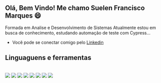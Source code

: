 ## Olá, Bem Vindo! Me chamo Suelen Francisco Marques 😄

Formada em Analise e Desenvolvimento de Sistemas
Atualmente estou em busca de conhecimento, estudando automação de teste com Cypress... 

- Você pode se conectar comigo pelo [Linkedin](https://www.linkedin.com/in/suelen-francisco-marques-4231b5172/)<br>

## Linguaguens e ferramentas

<div style="display: inline_block"><br>
<img align="center" src="https://img.shields.io/badge/HTML-239120?style=for-the-badge&logo=html5&logoColor=white" />
<img align="center" src="https://img.shields.io/badge/CSS3-1572B6?style=for-the-badge&logo=css3&logoColor=white" />
<img align="center" src="https://img.shields.io/badge/JavaScript-F7DF1E?style=for-the-badge&logo=javascript&logoColor=black" />
<img align="center" src="https://img.shields.io/badge/PostgreSQL-316192?style=for-the-badge&logo=postgresql&logoColor=white" />
<img align="center" src="https://img.shields.io/badge/MySQL-005C84?style=for-the-badge&logo=mysql&logoColor=white" />
<img align="center" src="https://img.shields.io/badge/GIT-E44C30?style=for-the-badge&logo=git&logoColor=white" />
<img align="center" src="https://img.shields.io/badge/TypeScript-007ACC?style=for-the-badge&logo=typescript&logoColor=white" />
<img align="center" src="https://img.shields.io/badge/Node.js-43853D?style=for-the-badge&logo=node.js&logoColor=white" />
</div><br>

<!-- [![Top Langs](https://github-readme-stats.vercel.app/api/top-langs/?username=anuraghazra&layout=compact)](https://github.com/anuraghazra/github-readme-stats) 
![Anurag's GitHub stats](https://github-readme-stats.vercel.app/api?username=anuraghazra&show_icons=true&theme=radical) -->

